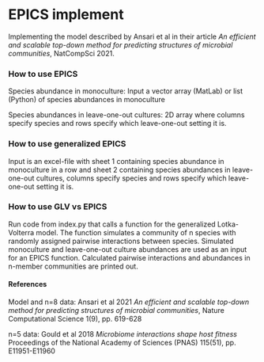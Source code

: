 # EPICS implement

Implementing the model described by Ansari et al in their article *An efficient and scalable top-down method for predicting structures of microbial communities*, NatCompSci 2021.

### How to use EPICS
Species abundance in monoculture: Input a vector array (MatLab) or list (Python) of species abundances in monoculture

Species abundances in leave-one-out cultures: 2D array where columns specify species and rows specify which leave-one-out setting it is.

### How to use generalized EPICS
Input is an excel-file with sheet 1 containing species abundance in monoculture in a row and sheet 2 containing species abundances in leave-one-out cultures, columns specify species and rows specify which leave-one-out setting it is.

### How to use GLV vs EPICS
Run code from index.py that calls a function for the generalized Lotka-Volterra model. The function simulates a community of n species with randomly assigned pairwise interactions between species. Simulated monoculture and leave-one-out culture abundances are used as an input for an EPICS function. Calculated pairwise interactions and abundances in n-member communities are printed out.

#### References
Model and n=8 data: Ansari et al 2021 *An efficient and scalable top-down method for predicting structures of microbial communities*, Nature Computational Science 1(9), pp. 619-628

n=5 data: Gould et al 2018 *Microbiome interactions shape host fitness*  Proceedings of the National Academy of Sciences (PNAS) 115(51), pp. E11951-E11960
